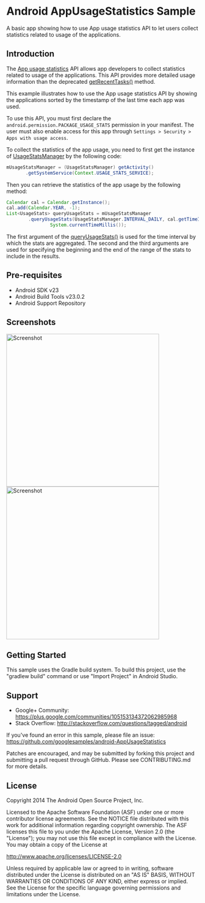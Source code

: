 
Android AppUsageStatistics Sample
===================================

A basic app showing how to use App usage statistics API to let users collect statistics related
to usage of the applications.

Introduction
------------

The [App usage statistics][1] API allows app developers to collect statistics related to usage of
the applications. This API provides more detailed usage information than the deprecated
[getRecentTasks()][2] method.

This example illustrates how to use the App usage statistics API by showing the applications sorted
by the timestamp of the last time each app was used.

To use this API, you must first declare the `android.permission.PACKAGE_USAGE_STATS` permission
in your manifest. The user must also enable access for this app through
`Settings > Security > Apps with usage access`.

To collect the statistics of the app usage, you need to first get the instance of
[UsageStatsManager][3] by the following code:

```java
mUsageStatsManager = (UsageStatsManager) getActivity()
       .getSystemService(Context.USAGE_STATS_SERVICE);
```

Then you can retrieve the statistics of the app usage by the following method:

```java
Calendar cal = Calendar.getInstance();
cal.add(Calendar.YEAR, -1);
List<UsageStats> queryUsageStats = mUsageStatsManager
        .queryUsageStats(UsageStatsManager.INTERVAL_DAILY, cal.getTimeInMillis(),
                System.currentTimeMillis());
```

The first argument of the [queryUsageStats()][4] is used for the time interval by which the
stats are aggregated. The second and the third arguments are used for specifying the beginning
and the end of the range of the stats to include in the results.

[1]: https://developer.android.com/reference/android/app/usage/package-summary.html
[2]: https://developer.android.com/reference/android/app/ActivityManager.html#getRecentTasks(int%2C%20int)
[3]: https://developer.android.com/reference/android/app/usage/UsageStatsManager.html
[4]: https://developer.android.com/reference/android/app/usage/UsageStatsManager.html#queryUsageStats(int%2C%20long%2C%20long)

Pre-requisites
--------------

- Android SDK v23
- Android Build Tools v23.0.2
- Android Support Repository

Screenshots
-------------

<img src="screenshots/screenshot-1.png" height="400" alt="Screenshot"/> <img src="screenshots/screenshot-2.png" height="400" alt="Screenshot"/> 

Getting Started
---------------

This sample uses the Gradle build system. To build this project, use the
"gradlew build" command or use "Import Project" in Android Studio.

Support
-------

- Google+ Community: https://plus.google.com/communities/105153134372062985968
- Stack Overflow: http://stackoverflow.com/questions/tagged/android

If you've found an error in this sample, please file an issue:
https://github.com/googlesamples/android-AppUsageStatistics

Patches are encouraged, and may be submitted by forking this project and
submitting a pull request through GitHub. Please see CONTRIBUTING.md for more details.

License
-------

Copyright 2014 The Android Open Source Project, Inc.

Licensed to the Apache Software Foundation (ASF) under one or more contributor
license agreements.  See the NOTICE file distributed with this work for
additional information regarding copyright ownership.  The ASF licenses this
file to you under the Apache License, Version 2.0 (the "License"); you may not
use this file except in compliance with the License.  You may obtain a copy of
the License at

http://www.apache.org/licenses/LICENSE-2.0

Unless required by applicable law or agreed to in writing, software
distributed under the License is distributed on an "AS IS" BASIS, WITHOUT
WARRANTIES OR CONDITIONS OF ANY KIND, either express or implied.  See the
License for the specific language governing permissions and limitations under
the License.
